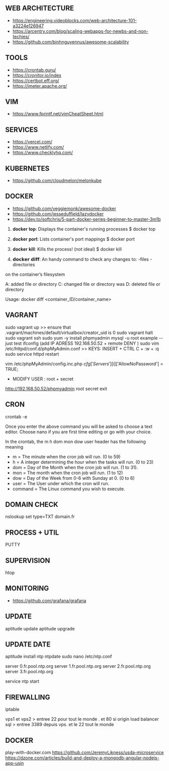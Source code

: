 
##  WEB ARCHITECTURE
- https://engineering.videoblocks.com/web-architecture-101-a3224e126947
- https://arcentry.com/blog/scaling-webapps-for-newbs-and-non-techies/
- https://github.com/binhnguyennus/awesome-scalability

## TOOLS
- https://crontab.guru/
- https://cronitor.io/index
- https://certbot.eff.org/
- https://jmeter.apache.org/

## VIM

- https://www.fprintf.net/vimCheatSheet.html

## SERVICES
- https://vercel.com/
- https://www.netlify.com/
- https://www.checklyhq.com/

## KUBERNETES
- https://github.com/cloudmelon/melonkube

## DOCKER
- https://github.com/veggiemonk/awesome-docker
- https://github.com/jesseduffield/lazydocker
- https://dev.to/softchris/5-part-docker-series-beginner-to-master-3m1b

1) 𝐝𝐨𝐜𝐤𝐞𝐫 𝐭𝐨𝐩:  Displays the container's running processes
$ docker top <container>

2) 𝐝𝐨𝐜𝐤𝐞𝐫 𝐩𝐨𝐫𝐭: Lists container's port mappings
$ docker port <container>

3) 𝐝𝐨𝐜𝐤𝐞𝐫 𝐤𝐢𝐥𝐥: Kills the process! (not ideal)
$ docker kill <container>

4) 𝗱𝗼𝗰𝗸𝗲𝗿 𝗱𝗶𝗳𝗳: An handy command to check any changes to:
-files
-directories 

on the container’s filesystem

A: added file or directory
C: changed file or directory was 
D: deleted file or directory

Usage:
docker diff <container_ID/container_name>

## VAGRANT
sudo vagrant up				>> ensure that .vagrant/machines/default/virtualbox/creator_uid is 0
sudo vagrant halt
sudo vagrant ssh
sudo yum -y install phpmyadmin
mysql -u root example -- just test
ifconfig (add IP ADRESS 192.168.50.52 + remote DENY )
sudo vim /etc/httpd/conf.d/phpMyAdmin.conf			>> KEYS: INSERT +  CTRL C + :w + :q
sudo service httpd restart

vim /etc/phpMyAdmin/config.inc.php
$cfg['Servers'][$i]['AllowNoPassword'] = TRUE;
+ MODIFY USER : root + secret

http://192.168.50.52/phpmyadmin 
root secret
exit

## CRON

crontab -e

Once you enter the above command you will be asked to choose a text editor. Choose nano if you are first time editing or go with your choice.

In the crontab, the m h dom mon dow user header has the following meaning

* m = The minute when the cron job will run. (0 to 59)
* h = A integer determining the hour when the tasks will run. (0 to 23)
* dom = Day of the Month when the cron job will run. (1 to 31).
* mon = The month when the cron job will run. (1 to 12)
* dow = Day of the Week from 0-6 with Sunday at 0. (0 to 6)
* user = The User under which the cron will run.
* command = The Linux command you wish to execute.


## DOMAIN CHECK

nslookup
set type=TXT
domain.fr


## PROCESS + UTIL

PUTTY

## SUPERVISION
htop

## MONITORING

- https://github.com/grafana/grafana

## UPDATE
aptitude update
aptitude upgrade

## UPDATE DATE
aptitude install ntp ntpdate
sudo nano /etc/ntp.conf

server 0.fr.pool.ntp.org
server 1.fr.pool.ntp.org
server 2.fr.pool.ntp.org
server 3.fr.pool.ntp.org
	   
service ntp start

## FIREWALLING 
iptable

vps1 et vps2  		> entree  22 pour tout le monde . et 80 si origin load balancer
sql					> entree  3389 depuis vps. et le 22 tout le monde


## DOCKER 
play-with-docker.com
https://github.com/JeremyLikness/usda-microservice
https://dzone.com/articles/build-and-deploy-a-mongodb-angular-nodejs-app-usin